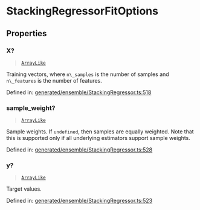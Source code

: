 # StackingRegressorFitOptions

## Properties

### X?

> [`ArrayLike`](../types/ArrayLike.md)

Training vectors, where `n\_samples` is the number of samples and `n\_features` is the number of features.

Defined in:  [generated/ensemble/StackingRegressor.ts:518](https://github.com/transitive-bullshit/scikit-learn-ts/blob/122b3c0/packages/sklearn/src/generated/ensemble/StackingRegressor.ts#L518)

### sample\_weight?

> [`ArrayLike`](../types/ArrayLike.md)

Sample weights. If `undefined`, then samples are equally weighted. Note that this is supported only if all underlying estimators support sample weights.

Defined in:  [generated/ensemble/StackingRegressor.ts:528](https://github.com/transitive-bullshit/scikit-learn-ts/blob/122b3c0/packages/sklearn/src/generated/ensemble/StackingRegressor.ts#L528)

### y?

> [`ArrayLike`](../types/ArrayLike.md)

Target values.

Defined in:  [generated/ensemble/StackingRegressor.ts:523](https://github.com/transitive-bullshit/scikit-learn-ts/blob/122b3c0/packages/sklearn/src/generated/ensemble/StackingRegressor.ts#L523)
